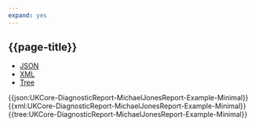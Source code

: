 ```yaml
---
expand: yes
---
```


## {{page-title}}

<div class="nhsd-!t-margin-bottom-6">
  <ul class="nav nav-tabs" role="tablist">
        <li role="presentation" class="active">
            <a href="#JSON-DR-MJR-E-M" role="tab" data-toggle="tab">JSON</a>
        </li>
         <li role="presentation">
            <a href="#XML-DR-MJR-E-M" role="tab" data-toggle="tab">XML</a>
        </li>
        <li role="presentation">
            <a href="#Tree-DR-MJR-E-M" role="tab" data-toggle="tab">Tree</a>
        </li>
  </ul>
    
  <div class="tab-content snippet">
    <div id="JSON-DR-MJR-E-M" role="tabpanel" class="tab-pane active">
{{json:UKCore-DiagnosticReport-MichaelJonesReport-Example-Minimal}}
    </div>
    <div id="XML-DR-MJR-E-M" role="tabpanel" class="tab-pane">
{{xml:UKCore-DiagnosticReport-MichaelJonesReport-Example-Minimal}}
    </div>
    <div id="Tree-DR-MJR-E-M" role="tabpanel" class="tab-pane">
{{tree:UKCore-DiagnosticReport-MichaelJonesReport-Example-Minimal}}
    </div>
  </div>
</div>